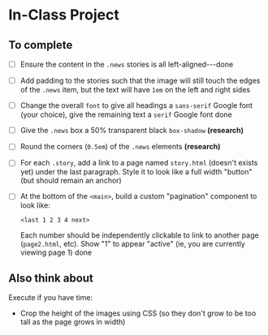 # In-Class Project

## To complete

- [ ] Ensure the content in the `.news` stories is all left-aligned---done



- [ ] Add padding to the stories such that the image will still touch the edges of the `.news` item, but the text will have `1em` on the left and right sides



- [ ] Change the overall `font` to give all headings a `sans-serif` Google font (your choice), give the remaining text a `serif` Google font   done




- [ ] Give the `.news` box a 50% transparent black `box-shadow` **(research)**
- [ ] Round the corners (`0.5em`) of the `.news` elements **(research)**








- [ ] For each `.story`, add a link to a page named `story.html` (doesn't exists yet) under the last paragraph. Style it to look like a full width "button" (but should remain an anchor) 
- [ ] At the bottom of the `<main>`, build a custom "pagination" component to look like:
    ```
    <last 1 2 3 4 next>
    ```
  Each number should be independently clickable to link to another page (`page2.html`, etc). Show "1" to appear "active" (ie, you are currently viewing page 1)  done

## Also think about

Execute if you have time:

- Crop the height of the images using CSS (so they don't grow to be too tall as the page grows in width)
